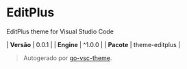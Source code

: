 # EditPlus

EditPlus theme for Visual Studio Code

| **Versão** | 0.0.1 |
| **Engine** | ^1.0.0 |
| **Pacote** | theme-editplus |

> Autogerado por [go-vsc-theme](https://github.com/natalbu/go-vsc-theme).
